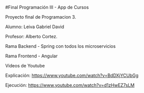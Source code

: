 #Final Programación III - App de Cursos

Proyecto final de Programacion 3.

Alumno: Leiva Gabriel David

Profesor: Alberto Cortez.


Rama Backend - Spring con todos los microservicios

Rama Frontend - Angular


Videos de Youtube

Explicación:
https://www.youtube.com/watch?v=BdDXjYCUbGg

Ejecución:
https://www.youtube.com/watch?v=d1zHwEZ7sLM
